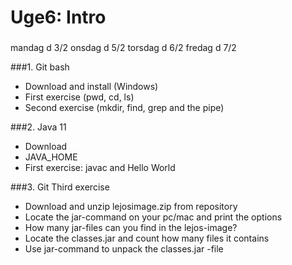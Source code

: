 # Uge6: Intro
### 
mandag d 3/2
onsdag d 5/2
torsdag d 6/2
fredag d 7/2


###1. Git bash 
  * Download and install (Windows)
  * First exercise (pwd, cd, ls)
  * Second exercise (mkdir, find, grep and the pipe)

###2. Java 11
  * Download
  * JAVA_HOME   
  * First exercise: javac and Hello World

###3. Git Third exercise
  * Download and unzip lejosimage.zip from repository
  * Locate the jar-command on your pc/mac and print the options
  * How many jar-files can you find in the lejos-image?
  * Locate the classes.jar and count how many files it contains
  * Use jar-command to unpack the classes.jar -file
